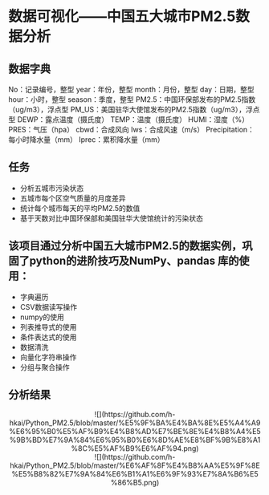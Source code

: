 # 数据可视化——中国五大城市PM2.5数据分析
## 数据字典
No：记录编号，整型
year：年份，整型
month：月份，整型
day：日期，整型
hour：小时，整型
season：季度，整型
PM2.5：中国环保部发布的PM2.5指数（ug/m3），浮点型
PM_US：美国驻华大使馆发布的PM2.5指数（ug/m3），浮点型
DEWP：露点温度（摄氏度）
TEMP：温度（摄氏度）
HUMI：湿度（%）
PRES：气压（hpa）
cbwd：合成风向
Iws：合成风速（m/s）
Precipitation：每小时降水量（mm）
Iprec：累积降水量（mm）

## 任务
- 分析五城市污染状态
- 五城市每个区空气质量的月度差异
- 统计每个城市每天的平均PM2.5的数值
- 基于天数对比中国环保部和美国驻华大使馆统计的污染状态

## 该项目通过分析中国五大城市PM2.5的数据实例，巩固了python的进阶技巧及NumPy、pandas 库的使用：
- 字典遍历
- CSV数据读写操作
- numpy的使用
- 列表推导式的使用
- 条件表达式的使用
- 数据清洗
- 向量化字符串操作
- 分组与聚合操作

## 分析结果
<div align=center>![](https://github.com/h-hkai/Python_PM2.5/blob/master/%E5%9F%BA%E4%BA%8E%E5%A4%A9%E6%95%B0%E5%AF%B9%E4%B8%AD%E7%BE%8E%E4%B8%A4%E5%9B%BD%E7%9A%84%E6%95%B0%E6%8D%AE%E8%BF%9B%E8%A1%8C%E5%AF%B9%E6%AF%94.png)
<div align=center>![](https://github.com/h-hkai/Python_PM2.5/blob/master/%E6%AF%8F%E4%B8%AA%E5%9F%8E%E5%B8%82%E7%9A%84%E6%B1%A1%E6%9F%93%E7%8A%B6%E5%86%B5.png)
